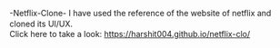 -Netflix-Clone-
I have used the reference of the website of netflix and cloned its UI/UX.　　　　　　　　　　　　　　　　　　　　　　　　　　　　　　　　　　　　
Click here to take a look: https://harshit004.github.io/netflix-clo/
